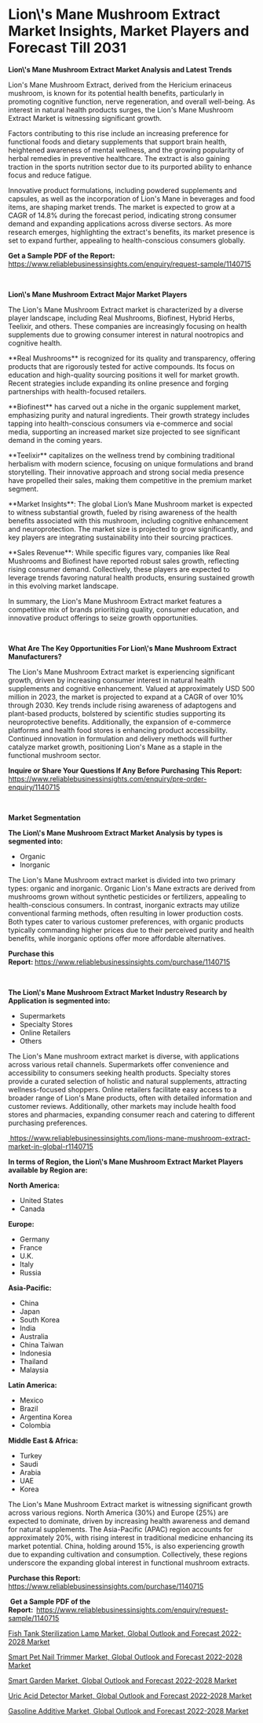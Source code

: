 <p><h1>Lion\'s Mane Mushroom Extract Market Insights, Market Players and Forecast Till 2031</h1></p><p><strong>Lion\'s Mane Mushroom Extract Market Analysis and Latest Trends</strong></p>
<p><p>Lion's Mane Mushroom Extract, derived from the Hericium erinaceus mushroom, is known for its potential health benefits, particularly in promoting cognitive function, nerve regeneration, and overall well-being. As interest in natural health products surges, the Lion's Mane Mushroom Extract Market is witnessing significant growth. </p><p>Factors contributing to this rise include an increasing preference for functional foods and dietary supplements that support brain health, heightened awareness of mental wellness, and the growing popularity of herbal remedies in preventive healthcare. The extract is also gaining traction in the sports nutrition sector due to its purported ability to enhance focus and reduce fatigue. </p><p>Innovative product formulations, including powdered supplements and capsules, as well as the incorporation of Lion's Mane in beverages and food items, are shaping market trends. The market is expected to grow at a CAGR of 14.8% during the forecast period, indicating strong consumer demand and expanding applications across diverse sectors. As more research emerges, highlighting the extract's benefits, its market presence is set to expand further, appealing to health-conscious consumers globally.</p></p>
<p><strong>Get a Sample PDF of the Report:&nbsp;</strong> <a href="https://www.reliablebusinessinsights.com/enquiry/request-sample/1140715?utm_campaign=1358&utm_medium=2&utm_source=Github&utm_content=ia&utm_term=14102024&utm_id=lions-mane-mushroom-extract">https://www.reliablebusinessinsights.com/enquiry/request-sample/1140715</a></p>
<p>&nbsp;</p>
<p><strong>Lion\'s Mane Mushroom Extract Major Market Players</strong></p>
<p><p>The Lion's Mane Mushroom Extract market is characterized by a diverse player landscape, including Real Mushrooms, Biofinest, Hybrid Herbs, Teelixir, and others. These companies are increasingly focusing on health supplements due to growing consumer interest in natural nootropics and cognitive health.</p><p>**Real Mushrooms** is recognized for its quality and transparency, offering products that are rigorously tested for active compounds. Its focus on education and high-quality sourcing positions it well for market growth. Recent strategies include expanding its online presence and forging partnerships with health-focused retailers.</p><p>**Biofinest** has carved out a niche in the organic supplement market, emphasizing purity and natural ingredients. Their growth strategy includes tapping into health-conscious consumers via e-commerce and social media, supporting an increased market size projected to see significant demand in the coming years.</p><p>**Teelixir** capitalizes on the wellness trend by combining traditional herbalism with modern science, focusing on unique formulations and brand storytelling. Their innovative approach and strong social media presence have propelled their sales, making them competitive in the premium market segment.</p><p>**Market Insights**: The global Lion’s Mane Mushroom market is expected to witness substantial growth, fueled by rising awareness of the health benefits associated with this mushroom, including cognitive enhancement and neuroprotection. The market size is projected to grow significantly, and key players are integrating sustainability into their sourcing practices.</p><p>**Sales Revenue**: While specific figures vary, companies like Real Mushrooms and Biofinest have reported robust sales growth, reflecting rising consumer demand. Collectively, these players are expected to leverage trends favoring natural health products, ensuring sustained growth in this evolving market landscape.</p><p>In summary, the Lion's Mane Mushroom Extract market features a competitive mix of brands prioritizing quality, consumer education, and innovative product offerings to seize growth opportunities.</p></p>
<p>&nbsp;</p>
<p><strong>What Are The Key Opportunities For Lion\'s Mane Mushroom Extract Manufacturers?</strong></p>
<p><p>The Lion's Mane Mushroom Extract market is experiencing significant growth, driven by increasing consumer interest in natural health supplements and cognitive enhancement. Valued at approximately USD 500 million in 2023, the market is projected to expand at a CAGR of over 10% through 2030. Key trends include rising awareness of adaptogens and plant-based products, bolstered by scientific studies supporting its neuroprotective benefits. Additionally, the expansion of e-commerce platforms and health food stores is enhancing product accessibility. Continued innovation in formulation and delivery methods will further catalyze market growth, positioning Lion's Mane as a staple in the functional mushroom sector.</p></p>
<p><strong>Inquire or Share Your Questions If Any Before Purchasing This Report:</strong> <a href="https://www.reliablebusinessinsights.com/enquiry/pre-order-enquiry/1140715?utm_campaign=1358&utm_medium=2&utm_source=Github&utm_content=ia&utm_term=14102024&utm_id=lions-mane-mushroom-extract">https://www.reliablebusinessinsights.com/enquiry/pre-order-enquiry/1140715</a></p>
<p>&nbsp;</p>
<p><strong>Market Segmentation</strong></p>
<p><strong>The Lion\'s Mane Mushroom Extract Market Analysis by types is segmented into:</strong></p>
<p><ul><li>Organic</li><li>Inorganic</li></ul></p>
<p><p>The Lion's Mane Mushroom extract market is divided into two primary types: organic and inorganic. Organic Lion's Mane extracts are derived from mushrooms grown without synthetic pesticides or fertilizers, appealing to health-conscious consumers. In contrast, inorganic extracts may utilize conventional farming methods, often resulting in lower production costs. Both types cater to various customer preferences, with organic products typically commanding higher prices due to their perceived purity and health benefits, while inorganic options offer more affordable alternatives.</p></p>
<p><strong>Purchase this Report:&nbsp;</strong><a href="https://www.reliablebusinessinsights.com/purchase/1140715?utm_campaign=1358&utm_medium=2&utm_source=Github&utm_content=ia&utm_term=14102024&utm_id=lions-mane-mushroom-extract">https://www.reliablebusinessinsights.com/purchase/1140715</a></p>
<p>&nbsp;</p>
<p><strong>The Lion\'s Mane Mushroom Extract Market Industry Research by Application is segmented into:</strong></p>
<p><ul><li>Supermarkets</li><li>Specialty Stores</li><li>Online Retailers</li><li>Others</li></ul></p>
<p><p>The Lion's Mane mushroom extract market is diverse, with applications across various retail channels. Supermarkets offer convenience and accessibility to consumers seeking health products. Specialty stores provide a curated selection of holistic and natural supplements, attracting wellness-focused shoppers. Online retailers facilitate easy access to a broader range of Lion's Mane products, often with detailed information and customer reviews. Additionally, other markets may include health food stores and pharmacies, expanding consumer reach and catering to different purchasing preferences.</p></p>
<p><a href="https://www.reliablebusinessinsights.com/lions-mane-mushroom-extract-market-in-global-r1140715?utm_campaign=1358&utm_medium=2&utm_source=Github&utm_content=ia&utm_term=14102024&utm_id=lions-mane-mushroom-extract">&nbsp;https://www.reliablebusinessinsights.com/lions-mane-mushroom-extract-market-in-global-r1140715</a></p>
<p><strong>In terms of Region, the Lion\'s Mane Mushroom Extract Market Players available by Region are:</strong></p>
<p>
    <p> <strong> North America: </strong>
        <ul>
            <li>United States</li>
            <li>Canada</li>
        </ul>
        </p> 
    <p> <strong> Europe: </strong>
        <ul>
            <li>Germany</li>
            <li>France</li>
            <li>U.K.</li>
            <li>Italy</li>
            <li>Russia</li>
        </ul>
        </p> 
    <p> <strong> Asia-Pacific: </strong>
        <ul>
            <li>China</li>
            <li>Japan</li>
            <li>South Korea</li>
            <li>India</li>
            <li>Australia</li>
            <li>China Taiwan</li>
            <li>Indonesia</li>
            <li>Thailand</li>
            <li>Malaysia</li>
        </ul>
        </p> 
    <p> <strong> Latin America: </strong>
        <ul>
            <li>Mexico</li>
            <li>Brazil</li>
            <li>Argentina Korea</li>
            <li>Colombia</li>
        </ul>
        </p> 
    <p> <strong> Middle East & Africa: </strong>
        <ul>
            <li>Turkey</li>
            <li>Saudi</li>
            <li>Arabia</li>
            <li>UAE</li>
            <li>Korea</li>
        </ul>
    </p>
    </p>
<p><p>The Lion's Mane Mushroom Extract market is witnessing significant growth across various regions. North America (30%) and Europe (25%) are expected to dominate, driven by increasing health awareness and demand for natural supplements. The Asia-Pacific (APAC) region accounts for approximately 20%, with rising interest in traditional medicine enhancing its market potential. China, holding around 15%, is also experiencing growth due to expanding cultivation and consumption. Collectively, these regions underscore the expanding global interest in functional mushroom extracts.</p></p>
<p><strong>Purchase this Report: </strong><a href="https://www.reliablebusinessinsights.com/purchase/1140715?utm_campaign=1358&utm_medium=2&utm_source=Github&utm_content=ia&utm_term=14102024&utm_id=lions-mane-mushroom-extract">https://www.reliablebusinessinsights.com/purchase/1140715</a></p>
<p>&nbsp;<strong>Get a Sample PDF of the Report:&nbsp;&nbsp;</strong><a href="https://www.reliablebusinessinsights.com/enquiry/request-sample/1140715?utm_campaign=1358&utm_medium=2&utm_source=Github&utm_content=ia&utm_term=14102024&utm_id=lions-mane-mushroom-extract">https://www.reliablebusinessinsights.com/enquiry/request-sample/1140715</a></p>
<p><strong></strong></p>
<p><p><a href="https://www.linkedin.com/pulse/market-leaders-laggards-global-fish-tank-sterilization-lamp-l9adf?utm_campaign=1358&utm_medium=2&utm_source=Github&utm_content=ia&utm_term=14102024&utm_id=lions-mane-mushroom-extract">Fish Tank Sterilization Lamp Market, Global Outlook and Forecast 2022-2028 Market</a></p><p><a href="https://www.linkedin.com/pulse/strategic-roadmap-global-smart-pet-nail-trimmer-market-outlook-kgemf?utm_campaign=1358&utm_medium=2&utm_source=Github&utm_content=ia&utm_term=14102024&utm_id=lions-mane-mushroom-extract">Smart Pet Nail Trimmer Market, Global Outlook and Forecast 2022-2028 Market</a></p><p><a href="https://www.linkedin.com/pulse/sustainability-trends-smart-garden-market-global-outlook-forecast-6cv7f?utm_campaign=1358&utm_medium=2&utm_source=Github&utm_content=ia&utm_term=14102024&utm_id=lions-mane-mushroom-extract">Smart Garden Market, Global Outlook and Forecast 2022-2028 Market</a></p><p><a href="https://www.linkedin.com/pulse/sustainability-trends-uric-acid-detector-market-global-outlook-crwwf?utm_campaign=1358&utm_medium=2&utm_source=Github&utm_content=ia&utm_term=14102024&utm_id=lions-mane-mushroom-extract">Uric Acid Detector Market, Global Outlook and Forecast 2022-2028 Market</a></p><p><a href="https://www.linkedin.com/pulse/gasoline-additive-market-global-outlook-forecast-2022-2028-xepif?utm_campaign=1358&utm_medium=2&utm_source=Github&utm_content=ia&utm_term=14102024&utm_id=lions-mane-mushroom-extract">Gasoline Additive Market, Global Outlook and Forecast 2022-2028 Market</a></p></p>